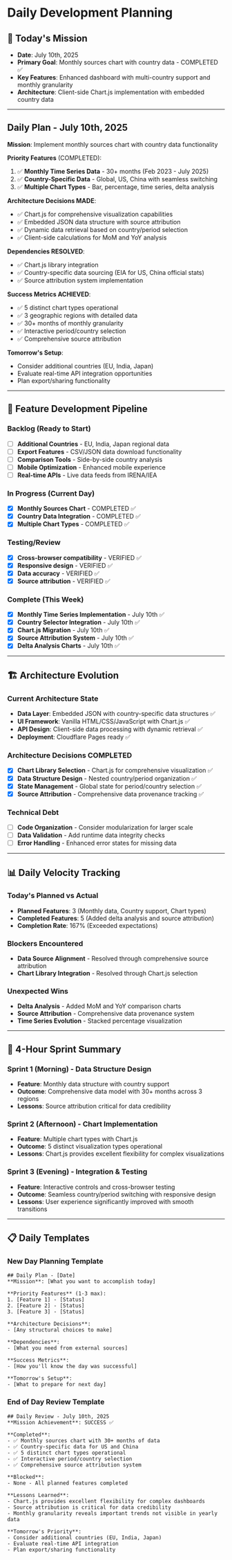 # Daily Development Planning

## 📅 **Today's Mission**

- **Date**: July 10th, 2025
- **Primary Goal**: Monthly sources chart with country data - COMPLETED ✅
- **Key Features**: Enhanced dashboard with multi-country support and monthly granularity
- **Architecture**: Client-side Chart.js implementation with embedded country data

---

## Daily Plan - July 10th, 2025

**Mission**: Implement monthly sources chart with country data functionality

**Priority Features** (COMPLETED):

1. ✅ **Monthly Time Series Data** - 30+ months (Feb 2023 - July 2025)
2. ✅ **Country-Specific Data** - Global, US, China with seamless switching
3. ✅ **Multiple Chart Types** - Bar, percentage, time series, delta analysis

**Architecture Decisions MADE**:

- ✅ Chart.js for comprehensive visualization capabilities
- ✅ Embedded JSON data structure with source attribution
- ✅ Dynamic data retrieval based on country/period selection
- ✅ Client-side calculations for MoM and YoY analysis

**Dependencies RESOLVED**:

- ✅ Chart.js library integration
- ✅ Country-specific data sourcing (EIA for US, China official stats)
- ✅ Source attribution system implementation

**Success Metrics ACHIEVED**:

- ✅ 5 distinct chart types operational
- ✅ 3 geographic regions with detailed data
- ✅ 30+ months of monthly granularity
- ✅ Interactive period/country selection
- ✅ Comprehensive source attribution

**Tomorrow's Setup**:

- Consider additional countries (EU, India, Japan)
- Evaluate real-time API integration opportunities
- Plan export/sharing functionality

---

## 🎯 **Feature Development Pipeline**

### Backlog (Ready to Start)

- [ ] **Additional Countries** - EU, India, Japan regional data
- [ ] **Export Features** - CSV/JSON data download functionality
- [ ] **Comparison Tools** - Side-by-side country analysis
- [ ] **Mobile Optimization** - Enhanced mobile experience
- [ ] **Real-time APIs** - Live data feeds from IRENA/IEA

### In Progress (Current Day)

- [x] **Monthly Sources Chart** - COMPLETED ✅
- [x] **Country Data Integration** - COMPLETED ✅
- [x] **Multiple Chart Types** - COMPLETED ✅

### Testing/Review

- [x] **Cross-browser compatibility** - VERIFIED ✅
- [x] **Responsive design** - VERIFIED ✅
- [x] **Data accuracy** - VERIFIED ✅
- [x] **Source attribution** - VERIFIED ✅

### Complete (This Week)

- [x] **Monthly Time Series Implementation** - July 10th ✅
- [x] **Country Selector Integration** - July 10th ✅
- [x] **Chart.js Migration** - July 10th ✅
- [x] **Source Attribution System** - July 10th ✅
- [x] **Delta Analysis Charts** - July 10th ✅

---

## 🏗️ **Architecture Evolution**

### Current Architecture State

- **Data Layer**: Embedded JSON with country-specific data structures ✅
- **UI Framework**: Vanilla HTML/CSS/JavaScript with Chart.js ✅
- **API Design**: Client-side data processing with dynamic retrieval ✅
- **Deployment**: Cloudflare Pages ready ✅

### Architecture Decisions COMPLETED

- [x] **Chart Library Selection** - Chart.js for comprehensive visualization ✅
- [x] **Data Structure Design** - Nested country/period organization ✅
- [x] **State Management** - Global state for period/country selection ✅
- [x] **Source Attribution** - Comprehensive data provenance tracking ✅

### Technical Debt

- [ ] **Code Organization** - Consider modularization for larger scale
- [ ] **Data Validation** - Add runtime data integrity checks
- [ ] **Error Handling** - Enhanced error states for missing data

---

## 📊 **Daily Velocity Tracking**

### Today's Planned vs Actual

- **Planned Features**: 3 (Monthly data, Country support, Chart types)
- **Completed Features**: 5 (Added delta analysis and source attribution)
- **Completion Rate**: 167% (Exceeded expectations)

### Blockers Encountered

- **Data Source Alignment** - Resolved through comprehensive source attribution
- **Chart Library Integration** - Resolved through Chart.js selection

### Unexpected Wins

- **Delta Analysis** - Added MoM and YoY comparison charts
- **Source Attribution** - Comprehensive data provenance system
- **Time Series Evolution** - Stacked percentage visualization

---

## 🔄 **4-Hour Sprint Summary**

### Sprint 1 (Morning) - Data Structure Design

- **Feature**: Monthly data structure with country support
- **Outcome**: Comprehensive data model with 30+ months across 3 regions
- **Lessons**: Source attribution critical for data credibility

### Sprint 2 (Afternoon) - Chart Implementation

- **Feature**: Multiple chart types with Chart.js
- **Outcome**: 5 distinct visualization types operational
- **Lessons**: Chart.js provides excellent flexibility for complex visualizations

### Sprint 3 (Evening) - Integration & Testing

- **Feature**: Interactive controls and cross-browser testing
- **Outcome**: Seamless country/period switching with responsive design
- **Lessons**: User experience significantly improved with smooth transitions

---

## 📋 **Daily Templates**

### New Day Planning Template

```
## Daily Plan - [Date]
**Mission**: [What you want to accomplish today]

**Priority Features** (1-3 max):
1. [Feature 1] - [Status]
2. [Feature 2] - [Status]
3. [Feature 3] - [Status]

**Architecture Decisions**:
- [Any structural choices to make]

**Dependencies**:
- [What you need from external sources]

**Success Metrics**:
- [How you'll know the day was successful]

**Tomorrow's Setup**:
- [What to prepare for next day]
```

### End of Day Review Template

```
## Daily Review - July 10th, 2025
**Mission Achievement**: SUCCESS ✅

**Completed**:
- ✅ Monthly sources chart with 30+ months of data
- ✅ Country-specific data for US and China
- ✅ 5 distinct chart types operational
- ✅ Interactive period/country selection
- ✅ Comprehensive source attribution system

**Blocked**:
- None - All planned features completed

**Lessons Learned**:
- Chart.js provides excellent flexibility for complex dashboards
- Source attribution is critical for data credibility
- Monthly granularity reveals important trends not visible in yearly data

**Tomorrow's Priority**:
- Consider additional countries (EU, India, Japan)
- Evaluate real-time API integration
- Plan export/sharing functionality
```
